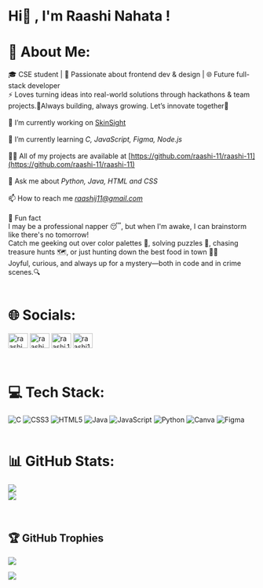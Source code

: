 # Hi👋 , I'm Raashi Nahata !
# 💫 About Me:
🎓 CSE student | 🎨 Passionate about frontend dev & design | 🌐 Future full-stack developer<br>⚡ Loves turning ideas into real-world solutions through hackathons & team projects.🔮Always building, always growing. Let’s innovate together🚀<br><br>🔭 I’m currently working on [SkinSight](https://github.com/RAGHUTTAMA-DEV/SkinSight)<br><br>🌱 I’m currently learning *C, JavaScript, Figma, Node.js*<br><br>👨‍💻 All of my projects are available at [https://github.com/raashi-11/raashi-11](https://github.com/raashi-11/raashi-11)<br><br>💬 Ask me about *Python, Java, HTML and CSS*<br><br>📫 How to reach me *raashij11@gmail.com*<br><br>🧩 Fun fact <br>I may be a professional napper 😴, but when I'm awake, I can brainstorm like there's no tomorrow!<br>Catch me geeking out over color palettes 🎨, solving puzzles 🧠, chasing treasure hunts 🗺, or just hunting down the best food in town 🍕💥<br>Joyful, curious, and always up for a mystery—both in code and in crime scenes.🔍
<br><br>
# 🌐 Socials:
<p align="left">
<a href="https://dev.to/raashi nahata" target="blank"><img align="center" src="https://raw.githubusercontent.com/rahuldkjain/github-profile-readme-generator/master/src/images/icons/Social/devto.svg" alt="raashi nahata" height="30" width="40" /></a>
<a href="https://linkedin.com/in/raashi nahata" target="blank"><img align="center" src="https://raw.githubusercontent.com/rahuldkjain/github-profile-readme-generator/master/src/images/icons/Social/linked-in-alt.svg" alt="raashi nahata" height="30" width="40" /></a>
<a href="https://instagram.com/raashi.11_" target="blank"><img align="center" src="https://raw.githubusercontent.com/rahuldkjain/github-profile-readme-generator/master/src/images/icons/Social/instagram.svg" alt="raashi.11_" height="30" width="40" /></a>
<a href="https://www.leetcode.com/raashi11" target="blank"><img align="center" src="https://raw.githubusercontent.com/rahuldkjain/github-profile-readme-generator/master/src/images/icons/Social/leet-code.svg" alt="raashi11" height="30" width="40" /></a>
</p>
<br>

# 💻 Tech Stack:
![C](https://img.shields.io/badge/c-%2300599C.svg?style=for-the-badge&logo=c&logoColor=white) ![CSS3](https://img.shields.io/badge/css3-%231572B6.svg?style=for-the-badge&logo=css3&logoColor=white) ![HTML5](https://img.shields.io/badge/html5-%23E34F26.svg?style=for-the-badge&logo=html5&logoColor=white) ![Java](https://img.shields.io/badge/java-%23ED8B00.svg?style=for-the-badge&logo=openjdk&logoColor=white) ![JavaScript](https://img.shields.io/badge/javascript-%23323330.svg?style=for-the-badge&logo=javascript&logoColor=%23F7DF1E) ![Python](https://img.shields.io/badge/python-3670A0?style=for-the-badge&logo=python&logoColor=ffdd54) ![Canva](https://img.shields.io/badge/Canva-%2300C4CC.svg?style=for-the-badge&logo=Canva&logoColor=white) ![Figma](https://img.shields.io/badge/figma-%23F24E1E.svg?style=for-the-badge&logo=figma&logoColor=white)
<br><br>

# 📊 GitHub Stats:
![](https://github-readme-stats.vercel.app/api?username=raashi-11&theme=neon&hide_border=false&include_all_commits=false&count_private=false)<br/>
![](https://nirzak-streak-stats.vercel.app/?user=raashi-11&theme=neon&hide_border=false)<br/>
<br><br>

## 🏆 GitHub Trophies
![](https://github-profile-trophy.vercel.app/?username=raashi-11&theme=radical&no-frame=true&no-bg=false&margin-w=4)

[![](https://visitcount.itsvg.in/api?id=raashi-11&icon=0&color=1)](https://visitcount.itsvg.in)





